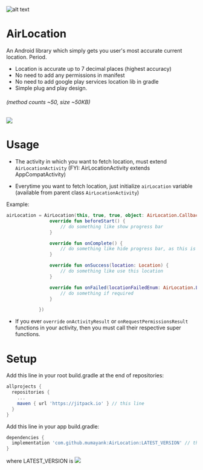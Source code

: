 ![alt text](https://github.com/mumayank/AirLocation/blob/master/image.png "Logo")

# AirLocation

An Android library which simply gets you user's most accurate current location. Period.
+ Location is accurate up to 7 decimal places (highest accuracy)
+ No need to add any permissions in manifest
+ No need to add google play services location lib in gradle
+ Simple plug and play design.

###### (method counts ~50, size ~50KB)

[![](https://jitpack.io/v/mumayank/AirLocation.svg)](https://jitpack.io/#mumayank/AirLocation)

# Usage

+ The activity in which you want to fetch location, must extend `AirLocationActivity` (FYI: AirLocationActivity extends AppCompatActivity)

+ Everytime you want to fetch location, just initialize `airLocation` variable (available from parent class `AirLocationActivity`)

Example:

```kotlin
airLocation = AirLocation(this, true, true, object: AirLocation.Callbacks {
                override fun beforeStart() {
                    // do something like show progress bar
                }

                override fun onComplete() {
                    // do something like hide progress bar, as this is called on both: onSuccess and onFailure
                }

                override fun onSuccess(location: Location) {
                    // do something like use this location
                }

                override fun onFailed(locationFailedEnum: AirLocation.LocationFailedEnum) {
                    // do something if required
                }

            })
```

+ If you ever `override` `onActivityResult` or `onRequestPermissionsResult` functions in your activity, then you must call their respective super functions.

# Setup

Add this line in your root build.gradle at the end of repositories:

```gradle
allprojects {
  repositories {
    ...
    maven { url 'https://jitpack.io' } // this line
  }
}
  ```
Add this line in your app build.gradle:
```gradle
dependencies {
  implementation 'com.github.mumayank:AirLocation:LATEST_VERSION' // this line
}
```
where LATEST_VERSION is [![](https://jitpack.io/v/mumayank/AirLocation.svg)](https://jitpack.io/#mumayank/AirLocation)

